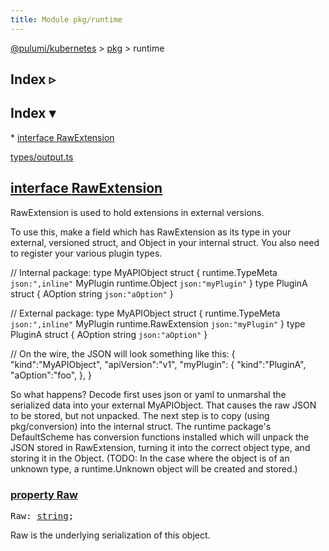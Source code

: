 ```yaml
---
title: Module pkg/runtime
---
```


<!-- WARNING: this page was generated by a tool. Do not edit it by hand. -->
<!-- To change it, please see https://github.com/pulumi/docs/tree/master/tools/tscdocgen. -->

<a href="../../index.html">@pulumi/kubernetes</a> &gt; <a href="../index.html">pkg</a> &gt; runtime

<div class="toggleVisible" markdown="1">
<div class="collapsed" markdown="1">
<h2 class="pdoc-module-header toggleButton" title="Click to show Index">Index ▹</h2>
</div>
<div class="expanded" markdown="1">
<h2 class="pdoc-module-header toggleButton" title="Click to hide Index">Index ▾</h2>
<div class="pdoc-module-contents" markdown="1">
* <a href="#RawExtension">interface RawExtension</a>

<a href="https://github.com/pulumi/pulumi-kubernetes/blob/master/sdk/nodejs/types/output.ts">types/output.ts</a> 
</div>
</div>
</div>


<h2 class="pdoc-module-header" id="RawExtension">
<a class="pdoc-member-name" href="https://github.com/pulumi/pulumi-kubernetes/blob/master/sdk/nodejs/types/output.ts#L16735">interface <b>RawExtension</b></a>
</h2>
<div class="pdoc-module-contents" markdown="1">

RawExtension is used to hold extensions in external versions.

To use this, make a field which has RawExtension as its type in your external, versioned
struct, and Object in your internal struct. You also need to register your various plugin
types.

// Internal package: type MyAPIObject struct {
	runtime.TypeMeta `json:",inline"`
	MyPlugin runtime.Object `json:"myPlugin"`
} type PluginA struct {
	AOption string `json:"aOption"`
}

// External package: type MyAPIObject struct {
	runtime.TypeMeta `json:",inline"`
	MyPlugin runtime.RawExtension `json:"myPlugin"`
} type PluginA struct {
	AOption string `json:"aOption"`
}

// On the wire, the JSON will look something like this: {
	"kind":"MyAPIObject",
	"apiVersion":"v1",
	"myPlugin": {
		"kind":"PluginA",
		"aOption":"foo",
	},
}

So what happens? Decode first uses json or yaml to unmarshal the serialized data into your
external MyAPIObject. That causes the raw JSON to be stored, but not unpacked. The next step
is to copy (using pkg/conversion) into the internal struct. The runtime package's
DefaultScheme has conversion functions installed which will unpack the JSON stored in
RawExtension, turning it into the correct object type, and storing it in the Object. (TODO:
In the case where the object is of an unknown type, a runtime.Unknown object will be created
and stored.)

<h3 class="pdoc-member-header" id="RawExtension-Raw">
<a class="pdoc-child-name" href="https://github.com/pulumi/pulumi-kubernetes/blob/master/sdk/nodejs/types/output.ts#L16739">property <b>Raw</b></a>
</h3>
<div class="pdoc-member-contents" markdown="1">
<pre class="highlight"><span class='kd'></span>Raw: <span class='kd'><a href='https://developer.mozilla.org/en-US/docs/Web/JavaScript/Reference/Global_Objects/String'>string</a></span>;</pre>

Raw is the underlying serialization of this object.

</div>
</div>
